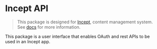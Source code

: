 # Incept API

> This package is designed for [Incept](https://github.com/stackpress/incept),
content management system. See [docs](https://github.com/stackpress/incept)
for more information.

This package is a user interface that enables 
OAuth and rest APIs to be used in an Incept app.
